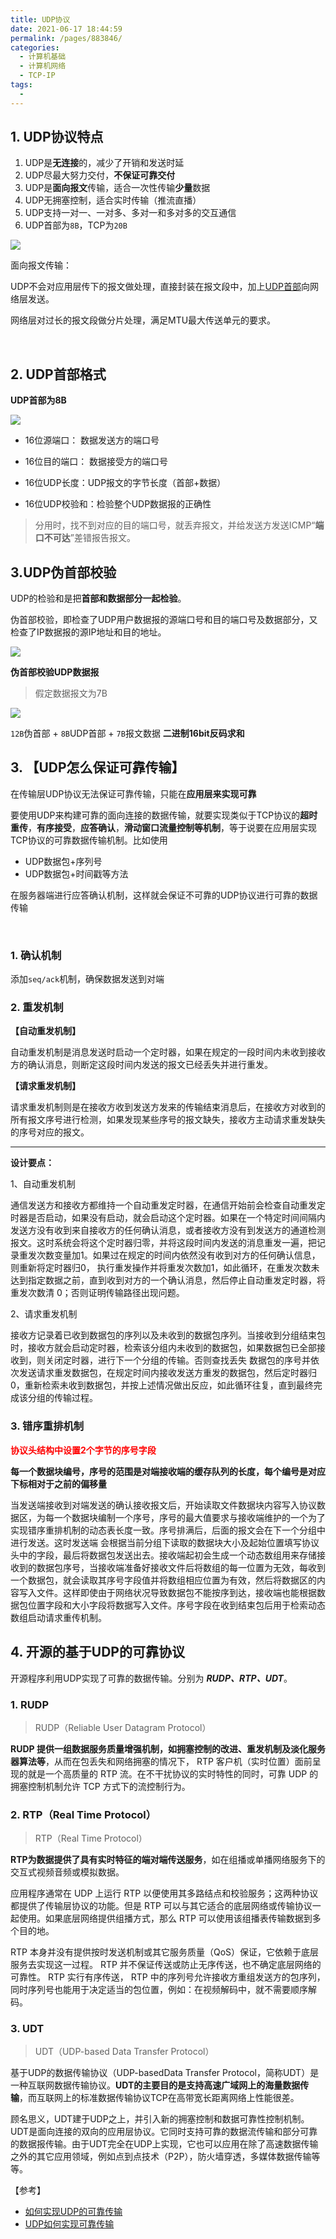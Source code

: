 ```yaml
---
title: UDP协议
date: 2021-06-17 18:44:59
permalink: /pages/883846/
categories:
  - 计算机基础
  - 计算机网络
  - TCP-IP
tags:
  - 
---
```

## 1. UDP协议特点

1. UDP是**无连接**的，减少了开销和发送时延
2. UDP尽最大努力交付，**不保证可靠交付**
3. UDP是**面向报文**传输，适合一次性传输**少量**数据
4. UDP无拥塞控制，适合实时传输（推流直播）
5. UDP支持一对一、一对多、多对一和多对多的交互通信
6. UDP首部为`8B`，TCP为`20B`

![](https://iqqcode-blog.oss-cn-beijing.aliyuncs.com/imgs01/20200726161801.png)

面向报文传输：

UDP不会对应用层传下的报文做处理，直接封装在报文段中，加上<u>UDP首部</u>向网络层发送。

网络层对过长的报文段做分片处理，满足MTU最大传送单元的要求。

<br>

## 2. UDP首部格式

**UDP首部为8B**

![](https://iqqcode-blog.oss-cn-beijing.aliyuncs.com/imgs01/20200726163023.png)

- 16位源端口： 数据发送方的端口号

- 16位目的端口： 数据接受方的端口号

- 16位UDP长度：UDP报文的字节长度（首部+数据）

- 16位UDP校验和：检验整个UDP数据报的正确性

> 分用时，找不到对应的目的端口号，就丢弃报文，并给发送方发送ICMP“**端口不可达**”差错报告报文。

## 3.UDP伪首部校验

UDP的检验和是把**首部和数据部分一起检验**。

伪首部校验，即检查了UDP用户数据报的源端口号和目的端口号及数据部分，又检查了IP数据报的源IP地址和目的地址。

![](https://iqqcode-blog.oss-cn-beijing.aliyuncs.com/imgs01/20200726163525.png)

**伪首部校验UDP数据报**

> 假定数据报文为7B

![](https://iqqcode-blog.oss-cn-beijing.aliyuncs.com/imgs01/20200726165539.png)

`12B`伪首部 + `8B`UDP首部 + `7B`报文数据 **二进制16bit反码求和**



## 3. 【UDP怎么保证可靠传输】

在传输层UDP协议无法保证可靠传输，只能在**应用层来实现可靠**

要使用UDP来构建可靠的面向连接的数据传输，就要实现类似于TCP协议的**超时重传**，**有序接受**，**应答确认**，**滑动窗口流量控制等机制**，等于说要在应用层实现TCP协议的可靠数据传输机制。比如使用

- UDP数据包+序列号
- UDP数据包+时间戳等方法

在服务器端进行应答确认机制，这样就会保证不可靠的UDP协议进行可靠的数据传输

<br>



### 1. 确认机制

添加`seq/ack`机制，确保数据发送到对端

### 2. 重发机制

**【自动重发机制】**

自动重发机制是消息发送时启动一个定时器，如果在规定的一段时间内未收到接收方的确认消息，则断定这段时间内发送的报文已经丢失并进行重发。

**【请求重发机制】**

请求重发机制则是在接收方收到发送方发来的传输结束消息后，在接收方对收到的所有报文序号进行检测，如果发现某些序号的报文缺失，接收方主动请求重发缺失的序号对应的报文。

----------------

**设计要点：**

1、自动重发机制

通信发送方和接收方都维持一个自动重发定时器，在通信开始前会检查自动重发定时器是否启动，如果没有启动，就会启动这个定时器。如果在一个特定时间间隔内发送方没有收到来自接收方的任何确认消息，或者接收方没有到发送方的通道检测报文。这时系统会将这个定时器归零，并将这段时间内发送的消息重发一遍，把记录重发次数变量加1。如果过在规定的时间内依然没有收到对方的任何确认信息，则重新将定时器归0， 执行重发操作并将重发次数加1，如此循环，在重发次数未达到指定数据之前，直到收到对方的一个确认消息，然后停止自动重发定时器，将重发次数清 0；否则证明传输路径出现问题。

2、请求重发机制

接收方记录着已收到数据包的序列以及未收到的数据包序列。当接收到分组结束包时，接收方就会启动定时器，检索该分组内未收到的数据包，如果数据包已全部接收到，则关闭定时器，进行下一个分组的传输。否则查找丢失 数据包的序号并依次发送请求重发数据包，在规定时间内接收发送方重发的数据包，然后定时器归 0，重新检索未收到数据包，并按上述情况做出反应，如此循环往复，直到最终完成该分组的传输过程。

### 3. 错序重排机制

<font color = red>**协议头结构中设置2个字节的序号字段**</font>

**每一个数据块编号，序号的范围是对端接收端的缓存队列的长度，每个编号是对应下标相对于之前的偏移量**

当发送端接收到对端发送的确认接收报文后，开始读取文件数据块内容写入协议数据区，为每一个数据块编制一个序号，序号的最大值要求与接收端维护的一个为了实现错序重排机制的动态表长度一致。序号排满后，后面的报文会在下一个分组中进行发送。这时发送端 会根据当前分组下读取的数据块大小及起始位置填写协议头中的字段，最后将数据包发送出去。接收端起初会生成一个动态数组用来存储接收到的数据包序号，当接收端准备好接收文件后将数组的每一位置为无效，每收到一个数据包，就会读取其序号字段值并将数组相应位置为有效，然后将数据区的内容写入文件。这样即使由于网络状况导致数据包不能按序到达，接收端也能根据数据包位置字段和大小字段将数据写入文件。序号字段在收到结束包后用于检索动态数组启动请求重传机制。



## 4. 开源的基于UDP的可靠协议

开源程序利用UDP实现了可靠的数据传输。分别为 ***RUDP、RTP、UDT***。

### 1. RUDP

> RUDP（Reliable User Datagram Protocol）

**RUDP 提供一组数据服务质量增强机制，如拥塞控制的改进、重发机制及淡化服务器算法等**，从而在包丢失和网络拥塞的情况下， RTP 客户机（实时位置）面前呈现的就是一个高质量的 RTP 流。在不干扰协议的实时特性的同时，可靠 UDP 的拥塞控制机制允许 TCP 方式下的流控制行为。

### 2. RTP（Real Time Protocol）

> RTP（Real Time Protocol）

**RTP为数据提供了具有实时特征的端对端传送服务**，如在组播或单播网络服务下的交互式视频音频或模拟数据。

应用程序通常在 UDP 上运行 RTP 以便使用其多路结点和校验服务；这两种协议都提供了传输层协议的功能。但是 RTP 可以与其它适合的底层网络或传输协议一起使用。如果底层网络提供组播方式，那么 RTP 可以使用该组播表传输数据到多个目的地。

RTP 本身并没有提供按时发送机制或其它服务质量（QoS）保证，它依赖于底层服务去实现这一过程。 RTP 并不保证传送或防止无序传送，也不确定底层网络的可靠性。 RTP 实行有序传送， RTP 中的序列号允许接收方重组发送方的包序列，同时序列号也能用于决定适当的包位置，例如：在视频解码中，就不需要顺序解码。

### 3. UDT

> UDT（UDP-based Data Transfer Protocol）

基于UDP的数据传输协议（UDP-basedData Transfer Protocol，简称UDT）是一种互联网数据传输协议。**UDT的主要目的是支持高速广域网上的海量数据传输**，而互联网上的标准数据传输协议TCP在高带宽长距离网络上性能很差。

顾名思义，UDT建于UDP之上，并引入新的拥塞控制和数据可靠性控制机制。UDT是面向连接的双向的应用层协议。它同时支持可靠的数据流传输和部分可靠的数据报传输。由于UDT完全在UDP上实现，它也可以应用在除了高速数据传输之外的其它应用领域，例如点到点技术（P2P），防火墙穿透，多媒体数据传输等等。





【参考】

- [如何实现UDP的可靠传输](https://blog.csdn.net/AaronHyk/article/details/81505562)
- [UDP如何实现可靠传输](https://www.jianshu.com/p/6c73a4585eba)